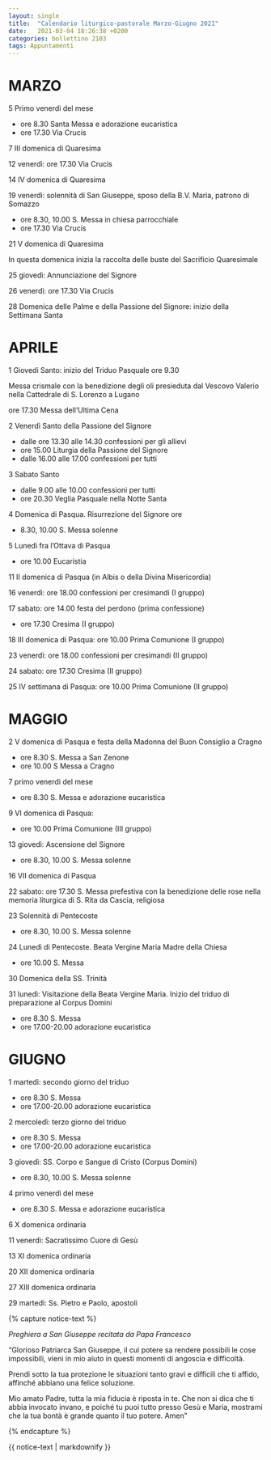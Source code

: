 ```yaml
---
layout: single
title:  "Calendario liturgico-pastorale Marzo-Giugno 2021"
date:   2021-03-04 18:26:38 +0200
categories: bollettino 2103
tags: Appuntamenti
---
```




# MARZO
5 	Primo venerdì del mese  

-   ore 8.30 Santa Messa e adorazione eucaristica                                                 
-    ore 17.30 Via Crucis

7 	III domenica di Quaresima

12 	venerdì: ore 17.30 Via Crucis

14 	IV domenica di Quaresima

19 	venerdì: solennità di San Giuseppe, sposo della B.V. Maria, patrono di           Somazzo

- ore 8.30, 10.00 S. Messa in chiesa parrocchiale                                                             
- ore 17.30 Via Crucis

21 	V domenica di Quaresima                                                                                 

In questa domenica inizia la raccolta delle buste del Sacrificio Quaresimale

25 	giovedì: Annunciazione del Signore

26 	venerdì: ore 17.30 Via Crucis

28 	Domenica delle Palme e della Passione del Signore: inizio della Settimana  Santa

# APRILE
1	Giovedì Santo: inizio del Triduo Pasquale                                                                 ore 9.30 

Messa crismale con la benedizione degli oli presieduta dal Vescovo Valerio nella Cattedrale di S. Lorenzo a Lugano                                                            

ore 17.30 Messa dell’Ultima Cena

2 	Venerdì Santo della Passione del Signore                                                                      

- dalle ore 13.30 alle 14.30 confessioni per gli allievi                                                             
- ore 15.00 Liturgia della Passione del Signore                                                             
- dalle 16.00 alle 17.00 confessioni per tutti  

3 	Sabato Santo

- dalle 9.00 alle 10.00 confessioni per tutti                                                                          
- ore 20.30 Veglia Pasquale nella Notte Santa

4 	Domenica di Pasqua. Risurrezione del Signore                                                                    ore 

- 8.30, 10.00 S. Messa solenne 

5 	Lunedì fra l’Ottava di Pasqua                                                                                          
- ore 10.00 Eucaristia

11 	II domenica di Pasqua (in Albis o della Divina Misericordia)

16 	venerdì: ore 18.00 confessioni per cresimandi (I gruppo)

17 	sabato: ore 14.00 festa del perdono (prima confessione)                                              

-  ore 17.30 Cresima (I gruppo)

18 	III domenica di Pasqua: ore 10.00 Prima Comunione (I gruppo)

23 	venerdì: ore 18.00 confessioni per cresimandi (II gruppo)

24 	sabato: ore 17.30 Cresima (II gruppo)

25 	IV settimana di Pasqua: ore 10.00 Prima Comunione (II gruppo)


# MAGGIO
2 	V domenica di Pasqua e festa della Madonna del Buon Consiglio a Cragno            

- ore 8.30 S. Messa a San Zenone                                                                      
- ore 10.00 S Messa a Cragno

7 	primo venerdì del mese   

- ore 8.30 S. Messa e adorazione eucaristica

9 	VI domenica di Pasqua:  

- ore 10.00 Prima Comunione (III gruppo)

13 	giovedì: Ascensione del Signore 

- ore 8.30, 10.00 S. Messa solenne

16 	VII domenica di Pasqua

22 	sabato: ore 17.30 S. Messa prefestiva con la benedizione delle rose nella memoria liturgica di S. Rita da Cascia, religiosa

23 	Solennità di Pentecoste 

- ore 8.30, 10.00 S. Messa solenne

24 	Lunedì di Pentecoste. Beata Vergine Maria Madre della Chiesa                                    

- ore 10.00 S. Messa 

30 	Domenica della SS. Trinità

31 	lunedì: Visitazione della Beata Vergine Maria. Inizio del triduo di preparazione al Corpus Domini  

- ore 8.30 S. Messa
- ore 17.00-20.00 adorazione eucaristica


# GIUGNO

1 martedì: secondo giorno del triduo  

-  ore 8.30 S. Messa 
- ore 17.00-20.00 adorazione eucaristica

2 	mercoledì: terzo giorno del triduo 

-   ore 8.30 S. Messa
- ore 17.00-20.00 adorazione eucaristica 

3 	giovedì: SS. Corpo e Sangue di Cristo (Corpus Domini)

- ore 8.30, 10.00 S. Messa solenne

4 	primo venerdì del mese 

- ore 8.30 S. Messa e adorazione eucaristica

6 	X domenica ordinaria

11 	venerdì: Sacratissimo Cuore di Gesù

13 	XI domenica ordinaria

20 	XII domenica ordinaria

27 	XIII domenica ordinaria

29 	martedì: Ss. Pietro e Paolo, apostoli



{% capture notice-text %}


*Preghiera a San Giuseppe recitata da Papa Francesco*

“Glorioso Patriarca San Giuseppe, il cui potere sa rendere possibili le cose impossibili, vieni in mio aiuto in questi momenti di angoscia e difficoltà. 

Prendi sotto la tua protezione le situazioni tanto gravi e difficili che ti affido, affinché abbiano una felice soluzione. 

Mio amato Padre, tutta la mia fiducia è riposta in te. Che non si dica che ti abbia invocato invano, e poiché tu puoi tutto presso Gesù e Maria, mostrami che la tua bontà è grande quanto il tuo potere. Amen”


{% endcapture %}

<div class="notice--primary">
  {{ notice-text | markdownify }}
</div>


